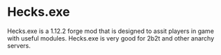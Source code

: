 # Hecks.exe

Hecks.exe is a 1.12.2 forge mod that is designed to assit players in game with useful modules. Hecks.exe is very good for 2b2t and other anarchy servers.
